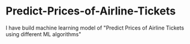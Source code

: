 # Predict-Prices-of-Airline-Tickets
I have build machine learning model of "Predict Prices of Airline Tickets using different ML algorithms"
